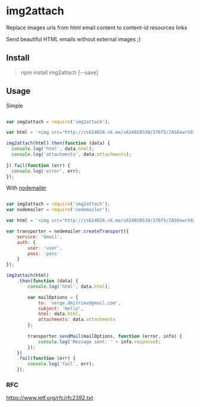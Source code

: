 # img2attach

Replace images urls from html email content to content-id resources links

Send beautiful HTML emails without external images ;)

## Install

> npm install img2attach [--save]


## Usage

Simple

`````javascript

var img2attach = require('img2attach');

var html = '<img src="http://cs624028.vk.me/v624028538/276f5/2ASEewrS9xk.jpg">';

img2attach(html).then(function (data) {
  console.log('html', data.html);
  console.log('attachments', data.attachments);
  
}).fail(function (err) {
  console.log('error', err);
});

`````

With [nodemailer](https://github.com/andris9/Nodemailer)

`````javascript 

var img2attach = require('img2attach');
var nodemailer = require('nodemailer');

var html = '<img src="http://cs624028.vk.me/v624028538/276f5/2ASEewrS9xk.jpg">';

var transporter = nodemailer.createTransport({
    service: 'Gmail',
    auth: {
        user: 'user',
        pass: 'pass'
    }
});

img2attach(html)
    .then(function (data) {
        console.log('html', data.html);

        var mailOptions = {
            to: 'serge.dmitriev@gmail.com', 
            subject: 'Hello',
            html: data.html,
            attachments: data.attachments
        };
        
        transporter.sendMail(mailOptions, function (error, info) {      
            console.log('Message sent: ' + info.response);
        });
    })
    .fail(function (err) {
        console.log('fail', err);
    });

`````

### RFC
https://www.ietf.org/rfc/rfc2392.txt